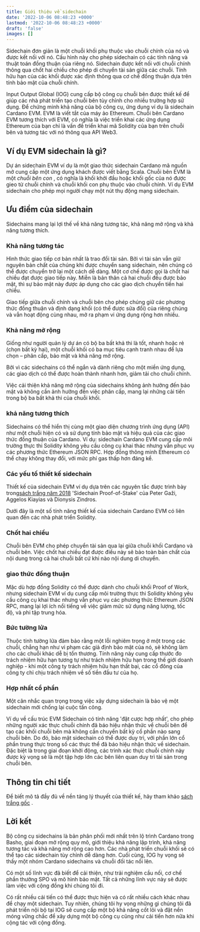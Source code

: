 ```yaml
---
title: Giới thiệu về sidechain
date: '2022-10-06 08:48:23 +0000'
lastmod: '2022-10-06 08:48:23 +0000'
draft: 'false'
images: []
---
```


Sidechain đơn giản là một chuỗi khối phụ thuộc vào chuỗi chính của nó và được kết nối với nó. Cấu hình này cho phép sidechain có các tính năng và thuật toán đồng thuận của riêng nó. Sidechain được kết nối với chuỗi chính thông qua chốt hai chiều cho phép di chuyển tài sản giữa các chuỗi. Tính hữu hạn của các khối được xác định thông qua cơ chế đồng thuận dựa trên tính bảo mật của chuỗi chính.

Input Output Global (IOG) cung cấp bộ công cụ chuỗi bên được thiết kế để giúp các nhà phát triển tạo chuỗi bên tùy chỉnh cho nhiều trường hợp sử dụng. Để chứng minh khả năng của bộ công cụ, ứng dụng ví dụ là sidechain Cardano EVM. EVM là viết tắt của máy ảo Ethereum. Chuỗi bên Cardano EVM tương thích với EVM, có nghĩa là việc triển khai các ứng dụng Ethereum của bạn chỉ là vấn đề triển khai mã Solidity của bạn trên chuỗi bên và tương tác với nó thông qua API Web3.

## Ví dụ EVM sidechain là gì?

Dự án sidechain EVM ví dụ là một giao thức sidechain Cardano mã nguồn mở cung cấp một ứng dụng khách được viết bằng Scala. Chuỗi bên EVM là một *chuỗi bên con* , có nghĩa là khối khởi đầu hoặc khối gốc của nó được gieo từ chuỗi chính và chuỗi khối con phụ thuộc vào chuỗi chính. Ví dụ EVM sidechain cho phép mọi người chạy một nút thụ động mạng sidechain.

## Ưu điểm của sidechain

Sidechains mang lại lợi thế về khả năng tương tác, khả năng mở rộng và khả năng tương thích.

### Khả năng tương tác

Hình thức giao tiếp cơ bản nhất là trao đổi tài sản. Bởi vì tài sản vẫn giữ nguyên bản chất của chúng khi được chuyển sang sidechain, nên chúng có thể được chuyển trở lại một cách dễ dàng. Một cơ chế được gọi là chốt hai chiều đạt được giao tiếp này. Miễn là bản thân cả hai chuỗi đều được bảo mật, thì sự bảo mật này được áp dụng cho các giao dịch chuyển tiền hai chiều.

Giao tiếp giữa chuỗi chính và chuỗi bên cho phép chúng giữ các phương thức đồng thuận và định dạng khối (có thể được sửa đổi) của riêng chúng và vẫn hoạt động cùng nhau, mở ra phạm vi ứng dụng rộng hơn nhiều.

### Khả năng mở rộng

Giống như người quản lý dự án có bộ ba bất khả thi là tốt, nhanh hoặc rẻ (chọn bất kỳ hai), một chuỗi khối có ba mục tiêu cạnh tranh nhau để lựa chọn – phân cấp, bảo mật và khả năng mở rộng.

Bởi vì các sidechains có thể ngắn và dành riêng cho một miền ứng dụng, các giao dịch có thể được hoàn thành nhanh hơn, giảm tải cho chuỗi chính.

Việc cải thiện khả năng mở rộng của sidechains không ảnh hưởng đến bảo mật và không cần ảnh hưởng đến việc phân cấp, mang lại những cải tiến trong bộ ba bất khả thi của chuỗi khối.

### khả năng tương thích

Sidechains có thể hiển thị cùng một giao diện chương trình ứng dụng (API) như một chuỗi hiện có và sử dụng tính bảo mật và hiệu quả của các giao thức đồng thuận của Cardano. Ví dụ: sidechain Cardano EVM cung cấp môi trường thực thi Solidity không yêu cầu công cụ khai thác nhưng vẫn phục vụ các phương thức Ethereum JSON RPC. Hợp đồng thông minh Ethereum có thể chạy không thay đổi, với mức phí gas thấp hơn đáng kể.

### Các yếu tố thiết kế sidechain

Thiết kế của sidechain EVM ví dụ dựa trên các nguyên tắc được trình bày trong[sách trắng năm 2018](https://iohk.io/en/research/library/papers/proof-of-stake-sidechains/) 'Sidechain Proof-of-Stake' của Peter Gaži, Aggelos Kiayias và Dionysis Zindros.

Dưới đây là một số tính năng thiết kế của sidechain Cardano EVM có liên quan đến các nhà phát triển Solidity.

### Chốt hai chiều

Chuỗi bên EVM cho phép chuyển tài sản qua lại giữa chuỗi khối Cardano và chuỗi bên. Việc chốt hai chiều đạt được điều này sẽ bảo toàn bản chất của nội dung trong cả hai chuỗi bất cứ khi nào nội dung di chuyển.

### giao thức đồng thuận

Mặc dù hợp đồng Solidity có thể được dành cho chuỗi khối Proof of Work, nhưng sidechain EVM ví dụ cung cấp môi trường thực thi Solidity không yêu cầu công cụ khai thác nhưng vẫn phục vụ các phương thức Ethereum JSON RPC, mang lại lợi ích nổi tiếng về việc giảm mức sử dụng năng lượng, tốc độ, và phi tập trung hóa.

### Bức tường lửa

Thuộc tính tường lửa đảm bảo rằng một lỗi nghiêm trọng ở một trong các chuỗi, chẳng hạn như vi phạm các giả định bảo mật của nó, sẽ không làm cho các chuỗi khác dễ bị tổn thương. Tính năng này cung cấp thước đo trách nhiệm hữu hạn tương tự như trách nhiệm hữu hạn trong thế giới doanh nghiệp - khi một công ty trách nhiệm hữu hạn thất bại, các cổ đông của công ty chỉ chịu trách nhiệm về số tiền đầu tư của họ.

### Hợp nhất cổ phần

Một cân nhắc quan trọng trong việc xây dựng sidechain là bảo vệ một sidechain mới chống lại cuộc tấn công.

Ví dụ về cấu trúc EVM Sidechain có tính năng 'đặt cược hợp nhất', cho phép những người xác thực chuỗi chính đã báo hiệu nhận thức về chuỗi bên để tạo các khối chuỗi bên mà không cần chuyển bất kỳ cổ phần nào sang chuỗi bên. Do đó, bảo mật sidechain có thể được duy trì, với phần lớn cổ phần trung thực trong số các thực thể đã báo hiệu nhận thức về sidechain. Đặc biệt là trong giai đoạn khởi động, các trình xác thực chuỗi chính này được kỳ vọng sẽ là một tập hợp lớn các bên liên quan duy trì tài sản trong chuỗi bên.

## Thông tin chi tiết

Để biết mô tả đầy đủ về nền tảng lý thuyết của thiết kế, hãy tham khảo [sách trắng gốc](https://eprint.iacr.org/2018/1239.pdf) .

## Lời kết

Bộ công cụ sidechains là bản phân phối mới nhất trên lộ trình Cardano trong Basho, giai đoạn mở rộng quy mô, giới thiệu khả năng lập trình, khả năng tương tác và khả năng mở rộng cao hơn. Các nhà phát triển chuỗi khối sẽ có thể tạo các sidechain tùy chỉnh dễ dàng hơn. Cuối cùng, IOG hy vọng sẽ thấy một nhóm Cardano sidechains và chuỗi đối tác nổi lên.

Có một số lĩnh vực đã biết để cải thiện, như trải nghiệm cầu nối, cơ chế phần thưởng SPO và mô hình bảo mật. Tất cả những lĩnh vực này sẽ được làm việc với cộng đồng khi chúng tôi đi.

Có rất nhiều cải tiến có thể được thực hiện và có rất nhiều cách khác nhau để chạy một sidechain. Tuy nhiên, chúng tôi hy vọng những gì chúng tôi đã phát triển nội bộ tại IOG sẽ cung cấp một bộ khả năng cốt lõi và đặt nền móng vững chắc để xây dựng một bộ công cụ cũng như cải tiến hơn nữa khi cộng tác với cộng đồng.
